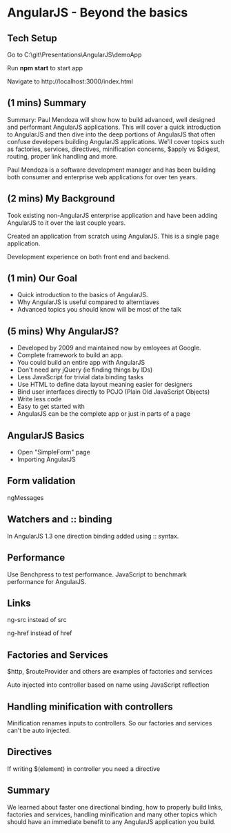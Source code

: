 AngularJS - Beyond the basics
====================
Tech Setup
-----------
Go to C:\git\Presentations\AngularJS\demoApp

Run **npm start** to start app

Navigate to http://localhost:3000/index.html


(1 mins) Summary
-------
Summary: Paul Mendoza will show how to build advanced, well designed and performant AngularJS applications. This will cover a quick introduction to AngularJS and then dive into the deep portions of AngularJS that often confuse developers building AngularJS applications. We'll cover topics such as factories, services, directives, minification concerns, $apply vs $digest, routing, proper link handling and more. 

Paul Mendoza is a software development manager and has been building both consumer and enterprise web applications for over ten years. 


(2 mins) My Background
-------------
Took existing non-AngularJS enterprise application and have been adding AngularJS to it over the last couple years.

Created an application from scratch using AngularJS. This is a single page application.

Development experience on both front end and backend. 

(1 min) Our Goal
--------
- Quick introduction to the basics of AngularJS.
- Why AngularJS is useful compared to alterntiaves
- Advanced topics you should know will be most of the talk 

(5 mins) Why AngularJS?
--------------
- Developed by 2009 and maintained now by emloyees at Google. 
- Complete framework to build an app. 
- You could build an entire app with AngularJS
- Don't need any jQuery (ie finding things by IDs)
- Less JavaScript for trivial data binding tasks
- Use HTML to define data layout meaning easier for designers
- Bind user interfaces directly to POJO (Plain Old JavaScript Objects) 
- Write less code
- Easy to get started with
- AngularJS can be the complete app or just in parts of a page

AngularJS Basics
----------------
- Open "SimpleForm" page
- Importing AngularJS 


Form validation
---------------
ngMessages

Watchers and :: binding
----------------------
In AngularJS 1.3 one direction binding added using :: syntax. 

Performance
-----------
Use Benchpress to test performance. JavaScript to benchmark performance for AngularJS. 


Links
-----
ng-src instead of src

ng-href instead of href

Factories and Services
----------------------
$http, $routeProvider and others are examples of factories and services

Auto injected into controller based on name using JavaScript reflection


Handling minification with controllers
--------------------------------------
Minification renames inputs to controllers. So our factories and services can't be auto injected.


Directives
----------
If writing $(element) in controller you need a directive		
	
	
Summary
------
We learned about faster one directional binding, how to properly build links, factories and services, handling minification and many other topics which should have an immediate benefit to any AngularJS application you build.

